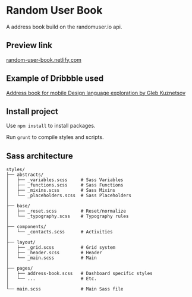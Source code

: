 # Random User Book
A address book build on the randomuser.io api.

## Preview link
[random-user-book.netlify.com](https://random-user-book.netlify.com/)

## Example of Dribbble used
[Address book for mobile Design language exploration by Gleb Kuznetsov](https://dribbble.com/shots/3213453-Address-book-for-mobile-Design-language-exploration)

## Install project
Use `npm install` to install packages.

Run `grunt` to compile styles and scripts.

## Sass architecture

```
styles/
├── abstracts/ 
│   ├── _variables.scss     # Sass Variables
│   ├── _functions.scss     # Sass Functions
│   ├── _mixins.scss        # Sass Mixins
│   └── _placeholders.scss  # Sass Placeholders
│
├── base/
│   ├── _reset.scss         # Reset/normalize
│   └── _typography.scss    # Typography rules
│
├── components/
│   └── _contacts.scss      # Activities
│
├── layout/
│   ├── _grid.scss          # Grid system
│   ├── _header.scss        # Header
│   └── _main.scss          # Main
│
├── pages/
│   ├── address-book.scss   # Dashboard specific styles
│   └── ...                 # Etc.
│
└── main.scss               # Main Sass file
```

